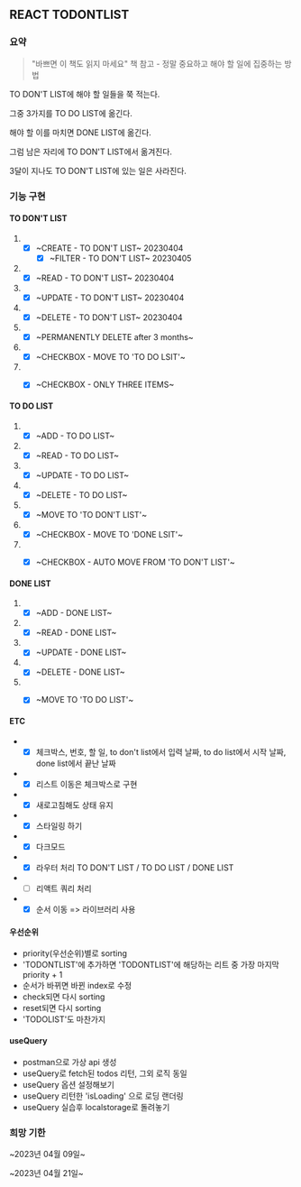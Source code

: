 ## REACT TODONTLIST

### 요약

> "바쁘면 이 책도 읽지 마세요" 책 참고 - 정말 중요하고 해야 할 일에 집중하는 방법


TO DON'T LIST에 해야 할 일들을 쭉 적는다. 

그중 3가지를 TO DO LIST에 옮긴다. 

해야 할 이를 마치면 DONE LIST에 옮긴다. 

그럼 남은 자리에 TO DON'T LIST에서 옮겨진다. 

3달이 지나도 TO DON'T LIST에 있는 일은 사라진다. 


### 기능 구현


#### TO DON'T LIST

  1. - [X] ~CREATE - TO DON'T LIST~ 20230404
       - [X] ~FILTER - TO DON'T LIST~ 20230405
  2. - [X] ~READ - TO DON'T LIST~ 20230404
  3. - [X] ~UPDATE - TO DON'T LIST~ 20230404
  4. - [X] ~DELETE - TO DON'T LIST~ 20230404
  5. - [X] ~PERMANENTLY DELETE after 3 months~
  6. - [X] ~CHECKBOX - MOVE TO 'TO DO LSIT'~
  7. - [X] ~CHECKBOX - ONLY THREE ITEMS~


 #### TO DO LIST

  1. - [X] ~ADD - TO DO LIST~
  2. - [X] ~READ - TO DO LIST~
  3. - [X] ~UPDATE - TO DO LIST~
  4. - [X] ~DELETE - TO DO LIST~
  5. - [X] ~MOVE TO 'TO DON'T LIST'~
  6. - [X] ~CHECKBOX - MOVE TO 'DONE LSIT'~
  7. - [X] ~CHECKBOX - AUTO MOVE FROM 'TO DON'T LIST'~


####  DONE LIST

  1. - [X] ~ADD - DONE LIST~
  2. - [X] ~READ - DONE LIST~
  3. - [X] ~UPDATE - DONE LIST~
  4. - [X] ~DELETE - DONE LIST~
  5. - [X] ~MOVE TO 'TO DO LIST'~


####  ETC
- - [X] 체크박스, 번호, 할 일, to don't list에서 입력 날짜, to do list에서 시작 날짜, done list에서 끝난 날짜
- - [X] 리스트 이동은 체크박스로 구현
- - [X] 새로고침해도 상태 유지
- - [X] 스타일링 하기
- - [X] 다크모드
- - [X] 라우터 처리 TO DON'T LIST / TO DO LIST / DONE LIST
- - [ ] 리액트 쿼리 처리
- - [X] 순서 이동 => 라이브러리 사용   

#### 우선순위
- priority(우선순위)별로 sorting
- 'TODONTLIST'에 추가하면 'TODONTLIST'에 해당하는 리트 중 가장 마지막 priority + 1
- 순서가 바뀌면 바뀐 index로 수정
- check되면 다시 sorting
- reset되면 다시 sorting
- 'TODOLIST'도 마찬가지

#### useQuery
- postman으로 가상 api 생성
- useQuery로 fetch된 todos 리턴, 그외 로직 동일
- useQuery 옵션 설정해보기
- useQuery 리턴한 'isLoading' 으로 로딩 랜더링
- useQuery 실습후 localstorage로 돌려놓기


### 희망 기한

~2023년 04월 09일~ 

~2023년 04월 21일~  
